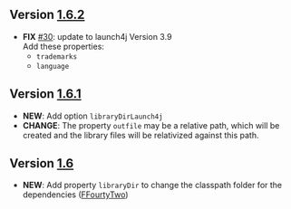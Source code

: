 ## Version [1.6.2](../../releases/tag/v1.6.2)
- **FIX** [#30](../../issues/30): update to launch4j Version 3.9  
Add these properties:
  - `trademarks`
  - `language`

## Version [1.6.1](../../releases/tag/v1.6.1)
- **NEW**: Add option `libraryDirLaunch4j`
- **CHANGE**: The property `outfile` may be a relative path, which will be created and the library files will be relativized against this path.

## Version [1.6](../../releases/tag/v1.6)
- **NEW**: Add property `libraryDir` to change the classpath folder for the dependencies 
([FFourtyTwo](//github.com/FFourtyTwo))
